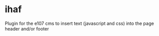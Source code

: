 # ihaf
Plugin for the e107 cms to insert text (javascript and css) into the page header and/or footer
